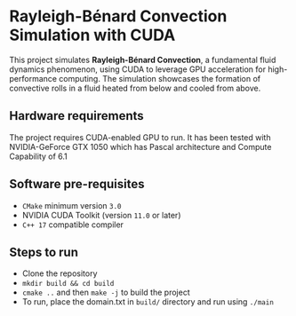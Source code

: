 # Rayleigh-Bénard Convection Simulation with CUDA

This project simulates **Rayleigh-Bénard Convection**, a fundamental fluid dynamics phenomenon, using CUDA to leverage GPU acceleration for high-performance computing. The simulation showcases the formation of convective rolls in a fluid heated from below and cooled from above.

## Hardware requirements
The project requires CUDA-enabled GPU to run. It has been tested with NVIDIA-GeForce GTX 1050 which has Pascal architecture and Compute Capability of 6.1

## Software pre-requisites
- ```CMake``` minimum version ```3.0```
- NVIDIA CUDA Toolkit (version ```11.0``` or later)
- ```C++ 17``` compatible compiler

## Steps to run
- Clone the repository
- ```mkdir build && cd build```
- ```cmake ..``` and then ```make -j``` to build the project
- To run, place the domain.txt in ```build/``` directory and run using ```./main```

